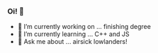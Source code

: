 ### Oi! 👋


- 🔭 I’m currently working on ... finishing degree
- 🌱 I’m currently learning ... C++ and JS
- 💬 Ask me about ... airsick lowlanders!


